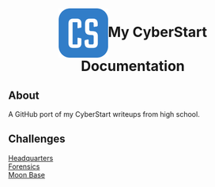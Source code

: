<h1 align="center"> <img align="center" src="assets/CyberStartLogo.png" width="100">My CyberStart Documentation</h1>

## About
A GitHub port of my CyberStart writeups from high school.

## Challenges
[Headquarters](/challenges/headquarters/headquarters.md)    
[Forensics](/challenges/forensics/forensics.md)   
[Moon Base](/challenges/moon/moon.md)